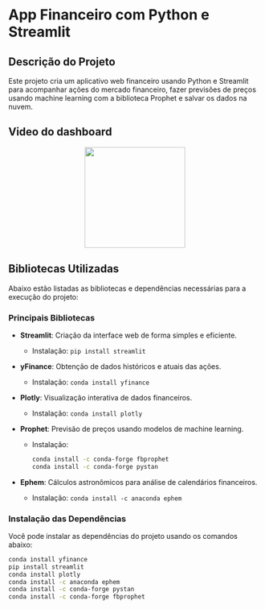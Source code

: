 # App Financeiro com Python e Streamlit

## Descrição do Projeto
Este projeto cria um aplicativo web financeiro usando Python e Streamlit para acompanhar ações do mercado financeiro, fazer previsões de preços usando machine learning com a biblioteca Prophet e salvar os dados na nuvem.

## Video do dashboard
  <div align="center">
    <img height="200" src="img/dashboard.gif"  />
  </div>


## Bibliotecas Utilizadas
Abaixo estão listadas as bibliotecas e dependências necessárias para a execução do projeto:

### Principais Bibliotecas

- **Streamlit**: Criação da interface web de forma simples e eficiente.
  - Instalação: `pip install streamlit`
  
- **yFinance**: Obtenção de dados históricos e atuais das ações.
  - Instalação: `conda install yfinance`

- **Plotly**: Visualização interativa de dados financeiros.
  - Instalação: `conda install plotly`

- **Prophet**: Previsão de preços usando modelos de machine learning.
  - Instalação: 
    ```bash
    conda install -c conda-forge fbprophet
    conda install -c conda-forge pystan
    ```

- **Ephem**: Cálculos astronômicos para análise de calendários financeiros.
  - Instalação: `conda install -c anaconda ephem`

### Instalação das Dependências

Você pode instalar as dependências do projeto usando os comandos abaixo:

```bash
conda install yfinance
pip install streamlit
conda install plotly
conda install -c anaconda ephem
conda install -c conda-forge pystan
conda install -c conda-forge fbprophet
